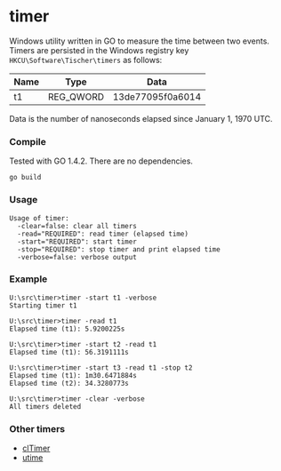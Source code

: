 ﻿timer
=====

Windows utility written in GO to measure the time between two events.
Timers are persisted in the Windows registry key
`HKCU\Software\Tischer\timers` as follows:

Name  | Type      | Data
----  | ----      | ----
t1    | REG_QWORD | 13de77095f0a6014

Data is the number of nanoseconds elapsed since January 1, 1970 UTC.

### Compile

Tested with GO 1.4.2. There are no dependencies.

~~~
go build
~~~

### Usage

~~~
Usage of timer:
  -clear=false: clear all timers
  -read="REQUIRED": read timer (elapsed time)
  -start="REQUIRED": start timer
  -stop="REQUIRED": stop timer and print elapsed time
  -verbose=false: verbose output
~~~

### Example

~~~
U:\src\timer>timer -start t1 -verbose
Starting timer t1

U:\src\timer>timer -read t1
Elapsed time (t1): 5.9200225s

U:\src\timer>timer -start t2 -read t1
Elapsed time (t1): 56.3191111s

U:\src\timer>timer -start t3 -read t1 -stop t2
Elapsed time (t1): 1m30.6471884s
Elapsed time (t2): 34.3280773s

U:\src\timer>timer -clear -verbose
All timers deleted
~~~

### Other timers

* [clTimer](http://www.cylog.org/tools/cmdline.jsp)
* [utime](http://www.rohitab.com/discuss/topic/38678-unix-time-on-windows/)
